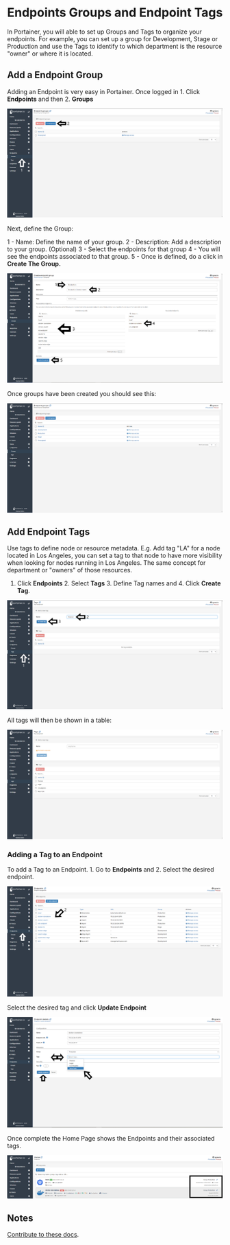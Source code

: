 # Endpoints Groups and Endpoint Tags

In Portainer, you will able to set up Groups and Tags to organize your endpoints. For example, you can set up a group for Development, Stage or Production and use the Tags to identify to which department is the resource "owner" or where it is located.

## Add a Endpoint Group

Adding an Endpoint is very easy in Portainer. Once logged in 1. Click <b>Endpoints</b> and then 2. <b>Groups</b>

![groups](assets/groups_1.png)

Next, define the Group:

1 - Name: Define the name of your group. 
2 - Description: Add a description to your group. (Optional)
3 - Select the endpoints for that group
4 - You will see the endpoints associated to that group. 
5 - Once is defined, do a click in <b>Create The Group.</b>

![groups](assets/groups_2.png)

Once groups have been created you should see this:

![groups](assets/groups_3.png)

## Add Endpoint Tags

Use tags to define node or resource metadata. E.g. Add tag "LA" for a node located in Los Angeles, you can set a tag to that node to have more visibility when looking for nodes running in Los Angeles. The same concept for department or "owners" of those resources.

1. Click <b>Endpoints</b> 2. Select <b>Tags</b> 3. Define Tag names and 4. Click <b>Create Tag</b>.

![groups](assets/groups_4.png)

All tags will then be shown in a table:

![groups](assets/groups_5.png)

### Adding a Tag to an Endpoint

To add a Tag to an Endpoint. 1. Go to <b>Endpoints</b> and 2. Select the desired endpoint.

![groups](assets/groups_6.png)

Select the desired tag and click <b>Update Endpoint</b>

![groups](assets/groups_7.png)

Once complete the Home Page shows the Endpoints and their associated tags.

![groups](assets/groups_8.png)

## Notes

[Contribute to these docs](https://github.com/portainer/portainer-docs/blob/master/contributing.md).